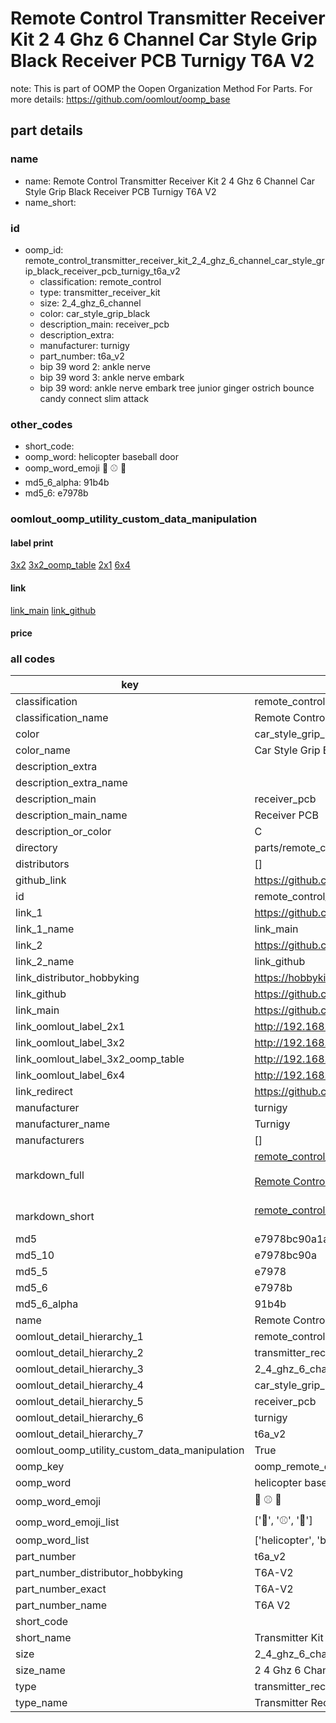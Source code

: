 # Remote Control Transmitter Receiver Kit 2 4 Ghz 6 Channel Car Style Grip Black Receiver PCB Turnigy T6A V2  

note: This is part of OOMP the Oopen Organization Method For Parts. For more details: https://github.com/oomlout/oomp_base

##  part details
  







### name
* name: Remote Control Transmitter Receiver Kit 2 4 Ghz 6 Channel Car Style Grip Black Receiver PCB Turnigy T6A V2
* name_short: 
### id
* oomp_id: remote_control_transmitter_receiver_kit_2_4_ghz_6_channel_car_style_grip_black_receiver_pcb_turnigy_t6a_v2
  * classification: remote_control
  * type: transmitter_receiver_kit
  * size: 2_4_ghz_6_channel
  * color: car_style_grip_black
  * description_main: receiver_pcb
  * description_extra: 
  * manufacturer: turnigy
  * part_number: t6a_v2
  * bip 39 word 2: ankle nerve
  * bip 39 word 3: ankle nerve embark
  * bip 39 word: ankle nerve embark tree junior ginger ostrich bounce candy connect slim attack

### other_codes
* short_code: 
* oomp_word: helicopter baseball door
* oomp_word_emoji :helicopter: :baseball: :door:
* md5_6_alpha: 91b4b
* md5_6: e7978b






### oomlout_oomp_utility_custom_data_manipulation
#### label print
[3x2](http://192.168.1.245:1112/?label=oomp%2091b4b)
[3x2_oomp_table](http://192.168.1.108:1112/?label=oomp%2091b4b)
[2x1](http://192.168.1.242:1112/?label=oomp%2091b4b)
[6x4](http://192.168.1.55:1112/?label=oomp%2091b4b)    

#### link

[link_main](https://github.com/oomlout/oomlout_oomp_version_1_messy/tree/main/parts/remote_control_transmitter_receiver_kit_2_4_ghz_6_channel_car_style_grip_black_receiver_pcb_turnigy_t6a_v2) [link_github](https://github.com/oomlout/oomlout_oomp_version_1_messy/tree/main/parts/remote_control_transmitter_receiver_kit_2_4_ghz_6_channel_car_style_grip_black_receiver_pcb_turnigy_t6a_v2)                             

#### price







### all codes 
| key | value |  
| --- | --- |  
| classification | remote_control |  
| classification_name | Remote Control |  
| color | car_style_grip_black |  
| color_name | Car Style Grip Black |  
| description_extra |  |  
| description_extra_name |  |  
| description_main | receiver_pcb |  
| description_main_name | Receiver PCB |  
| description_or_color | C  |  
| directory | parts/remote_control_transmitter_receiver_kit_2_4_ghz_6_channel_car_style_grip_black_receiver_pcb_turnigy_t6a_v2 |  
| distributors | [] |  
| github_link | https://github.com/oomlout/oomlout_oomp_part_src/tree/main/parts/remote_control_transmitter_receiver_kit_2_4_ghz_6_channel_car_style_grip_black_receiver_pcb_turnigy_t6a_v2 |  
| id | remote_control_transmitter_receiver_kit_2_4_ghz_6_channel_car_style_grip_black_receiver_pcb_turnigy_t6a_v2 |  
| link_1 | https://github.com/oomlout/oomlout_oomp_version_1_messy/tree/main/parts/remote_control_transmitter_receiver_kit_2_4_ghz_6_channel_car_style_grip_black_receiver_pcb_turnigy_t6a_v2 |  
| link_1_name | link_main |  
| link_2 | https://github.com/oomlout/oomlout_oomp_version_1_messy/tree/main/parts/remote_control_transmitter_receiver_kit_2_4_ghz_6_channel_car_style_grip_black_receiver_pcb_turnigy_t6a_v2 |  
| link_2_name | link_github |  
| link_distributor_hobbyking | https://hobbyking.com/en_us/turnigy-t6a-v2-afhds-mode-2-2-4ghz-6ch-transmitter-w-receiver.html |  
| link_github | https://github.com/oomlout/oomlout_oomp_version_1_messy/tree/main/parts/remote_control_transmitter_receiver_kit_2_4_ghz_6_channel_car_style_grip_black_receiver_pcb_turnigy_t6a_v2 |  
| link_main | https://github.com/oomlout/oomlout_oomp_version_1_messy/tree/main/parts/remote_control_transmitter_receiver_kit_2_4_ghz_6_channel_car_style_grip_black_receiver_pcb_turnigy_t6a_v2 |  
| link_oomlout_label_2x1 | http://192.168.1.242:1112/?label=oomp%2091b4b |  
| link_oomlout_label_3x2 | http://192.168.1.245:1112/?label=oomp%2091b4b |  
| link_oomlout_label_3x2_oomp_table | http://192.168.1.108:1112/?label=oomp%2091b4b |  
| link_oomlout_label_6x4 | http://192.168.1.55:1112/?label=oomp%2091b4b |  
| link_redirect | https://github.com/oomlout/oomlout_oomp_version_1_messy/tree/main/parts/remote_control_transmitter_receiver_kit_2_4_ghz_6_channel_car_style_grip_black_receiver_pcb_turnigy_t6a_v2 |  
| manufacturer | turnigy |  
| manufacturer_name | Turnigy |  
| manufacturers | [] |  
| markdown_full | [remote_control_transmitter_receiver_kit_2_4_ghz_6_channel_car_style_grip_black_receiver_pcb_turnigy_t6a_v2](none)<br>[](none)<br>[Remote Control Transmitter Receiver Kit 2 4 Ghz 6 Channel Car Style Grip Black Receiver Pcb Turnigy T6A V2](none)<br><br> |  
| markdown_short | [remote_control_transmitter_receiver_kit_2_4_ghz_6_channel_car_style_grip_black_receiver_pcb_turnigy_t6a_v2](none)<br><br> |  
| md5 | e7978bc90a1a739d883c9e7e90a51849 |  
| md5_10 | e7978bc90a |  
| md5_5 | e7978 |  
| md5_6 | e7978b |  
| md5_6_alpha | 91b4b |  
| name | Remote Control Transmitter Receiver Kit 2 4 Ghz 6 Channel Car Style Grip Black Receiver PCB Turnigy T6A V2 |  
| oomlout_detail_hierarchy_1 | remote_control |  
| oomlout_detail_hierarchy_2 | transmitter_receiver_kit |  
| oomlout_detail_hierarchy_3 | 2_4_ghz_6_channel |  
| oomlout_detail_hierarchy_4 | car_style_grip_black |  
| oomlout_detail_hierarchy_5 | receiver_pcb |  
| oomlout_detail_hierarchy_6 | turnigy |  
| oomlout_detail_hierarchy_7 | t6a_v2 |  
| oomlout_oomp_utility_custom_data_manipulation | True |  
| oomp_key | oomp_remote_control_transmitter_receiver_kit_2_4_ghz_6_channel_car_style_grip_black_receiver_pcb_turnigy_t6a_v2 |  
| oomp_word | helicopter baseball door |  
| oomp_word_emoji | :helicopter: :baseball: :door: |  
| oomp_word_emoji_list | [':helicopter:', ':baseball:', ':door:'] |  
| oomp_word_list | ['helicopter', 'baseball', 'door'] |  
| part_number | t6a_v2 |  
| part_number_distributor_hobbyking | T6A-V2 |  
| part_number_exact | T6A-V2 |  
| part_number_name | T6A V2 |  
| short_code |  |  
| short_name | Transmitter Kit 6 Channel |  
| size | 2_4_ghz_6_channel |  
| size_name | 2 4 Ghz 6 Channel |  
| type | transmitter_receiver_kit |  
| type_name | Transmitter Receiver Kit |  

